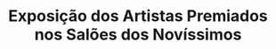 ---
title: 'Exposição dos Artistas Premiados nos Salões dos Novíssimos'
author_name: 'Sebastião Rodrigues'
year: y1965
origin: Portugal
type: booklet
tags: [non-fiction, art, government, Secretariado Nacional de Informação, green, blue]
ref: RS.231.0006
thumbnail_image_path: /images/rs-231-0006-exposicao-artistas-premiados-saloes-novissimos-thumbnail.jpg
image_path: /images/rs-231-0006-exposicao-artistas-premiados-saloes-novissimos-1.jpg
image2_path: /images/rs-231-0006-exposicao-artistas-premiados-saloes-novissimos-2.jpg
image3_path: /images/rs-231-0006-exposicao-artistas-premiados-saloes-novissimos-3.jpg
image4_path: /images/rs-231-0006-exposicao-artistas-premiados-saloes-novissimos-4.jpg
image5_path: /images/rs-231-0006-exposicao-artistas-premiados-saloes-novissimos-5.jpg
image6_path: /images/rs-231-0006-exposicao-artistas-premiados-saloes-novissimos-6.jpg
image7_path: /images/rs-231-0006-exposicao-artistas-premiados-saloes-novissimos-7.jpg
image8_path: /images/rs-231-0006-exposicao-artistas-premiados-saloes-novissimos-8.jpg
image9_path: /images/rs-231-0006-exposicao-artistas-premiados-saloes-novissimos-9.jpg
layout: artifact_multi
---